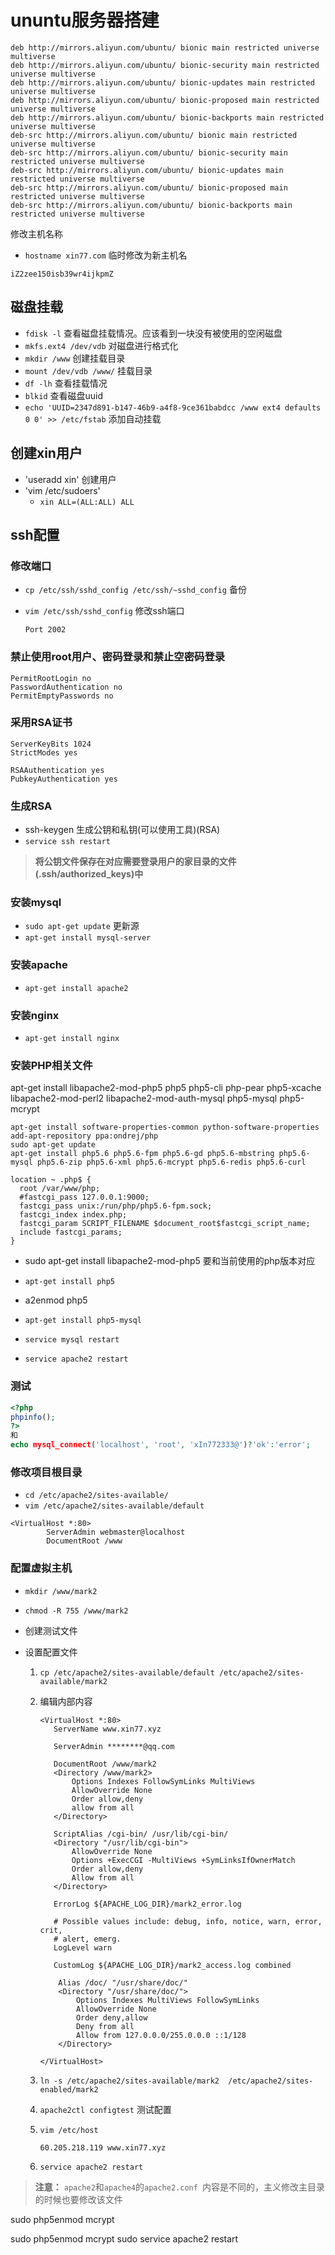 # ununtu服务器搭建

````
deb http://mirrors.aliyun.com/ubuntu/ bionic main restricted universe multiverse
deb http://mirrors.aliyun.com/ubuntu/ bionic-security main restricted universe multiverse
deb http://mirrors.aliyun.com/ubuntu/ bionic-updates main restricted universe multiverse
deb http://mirrors.aliyun.com/ubuntu/ bionic-proposed main restricted universe multiverse
deb http://mirrors.aliyun.com/ubuntu/ bionic-backports main restricted universe multiverse
deb-src http://mirrors.aliyun.com/ubuntu/ bionic main restricted universe multiverse
deb-src http://mirrors.aliyun.com/ubuntu/ bionic-security main restricted universe multiverse
deb-src http://mirrors.aliyun.com/ubuntu/ bionic-updates main restricted universe multiverse
deb-src http://mirrors.aliyun.com/ubuntu/ bionic-proposed main restricted universe multiverse
deb-src http://mirrors.aliyun.com/ubuntu/ bionic-backports main restricted universe multiverse
````

修改主机名称

* `hostname xin77.com` 临时修改为新主机名

```
iZ2zee150isb39wr4ijkpmZ
```

## 磁盘挂载

* `fdisk -l` 查看磁盘挂载情况。应该看到一块没有被使用的空闲磁盘
* `mkfs.ext4 /dev/vdb` 对磁盘进行格式化
* `mkdir /www` 创建挂载目录
* `mount /dev/vdb /www/` 挂载目录
* `df -lh` 查看挂载情况
* `blkid` 查看磁盘uuid
* `echo 'UUID=2347d891-b147-46b9-a4f8-9ce361babdcc /www ext4 defaults 0 0' >> /etc/fstab` 添加自动挂载

## 创建xin用户

* 'useradd xin' 创建用户
* 'vim /etc/sudoers' 
  * `xin ALL=(ALL:ALL) ALL `

## ssh配置

### 修改端口

* `cp /etc/ssh/sshd_config /etc/ssh/~sshd_config` 备份

* `vim /etc/ssh/sshd_config` 修改ssh端口

  ```shell
  Port 2002
  ```

### 禁止使用root用户、密码登录和禁止空密码登录

```shell
PermitRootLogin no
PasswordAuthentication no
PermitEmptyPasswords no
```

### 采用RSA证书

```
ServerKeyBits 1024
StrictModes yes

RSAAuthentication yes
PubkeyAuthentication yes
```

### 生成RSA

* ssh-keygen 生成公钥和私钥(可以使用工具)(RSA)
* `service ssh restart`


> **将公钥文件保存在对应需要登录用户的家目录的文件(.ssh/authorized_keys)中**

### 安装mysql

* `sudo apt-get update` 更新源
* `apt-get install mysql-server`

### 安装apache

* `apt-get install apache2 `


### 安装nginx

* `apt-get install nginx`

### 安装PHP相关文件

apt-get install libapache2-mod-php5 php5 php5-cli php-pear php5-xcache libapache2-mod-perl2 libapache2-mod-auth-mysql php5-mysql php5-mcrypt

````
apt-get install software-properties-common python-software-properties 
add-apt-repository ppa:ondrej/php
sudo apt-get update
apt-get install php5.6 php5.6-fpm php5.6-gd php5.6-mbstring php5.6-mysql php5.6-zip php5.6-xml php5.6-mcrypt php5.6-redis php5.6-curl
````

```
location ~ .php$ {
  root /var/www/php;
  #fastcgi_pass 127.0.0.1:9000;
  fastcgi_pass unix:/run/php/php5.6-fpm.sock;
  fastcgi_index index.php;
  fastcgi_param SCRIPT_FILENAME $document_root$fastcgi_script_name;
  include fastcgi_params;
}
```

* sudo apt-get install libapache2-mod-php5 要和当前使用的php版本对应
* `apt-get install php5`
* a2enmod php5
* `apt-get install php5-mysql`


* `service mysql restart`
* `service apache2 restart`

### 测试

````php
<?php
phpinfo();
?>
和
echo mysql_connect('localhost', 'root', 'xIn772333@')?'ok':'error';
````

### 修改项目根目录

* `cd /etc/apache2/sites-available/`
* `vim /etc/apache2/sites-available/default`

```
<VirtualHost *:80>
        ServerAdmin webmaster@localhost
        DocumentRoot /www
```

### 配置虚拟主机

* `mkdir /www/mark2` 

* `chmod -R 755 /www/mark2`

* 创建测试文件

* 设置配置文件

  1. `cp /etc/apache2/sites-available/default /etc/apache2/sites-available/mark2`

  2. 编辑内部内容

     ````
     <VirtualHost *:80>
     	ServerName www.xin77.xyz

     	ServerAdmin ********@qq.com

     	DocumentRoot /www/mark2
     	<Directory /www/mark2>
     		Options Indexes FollowSymLinks MultiViews
     		AllowOverride None
     		Order allow,deny
     		allow from all
     	</Directory>

     	ScriptAlias /cgi-bin/ /usr/lib/cgi-bin/
     	<Directory "/usr/lib/cgi-bin">
     		AllowOverride None
     		Options +ExecCGI -MultiViews +SymLinksIfOwnerMatch
     		Order allow,deny
     		Allow from all
     	</Directory>

     	ErrorLog ${APACHE_LOG_DIR}/mark2_error.log

     	# Possible values include: debug, info, notice, warn, error, crit,
     	# alert, emerg.
     	LogLevel warn

     	CustomLog ${APACHE_LOG_DIR}/mark2_access.log combined

         Alias /doc/ "/usr/share/doc/"
         <Directory "/usr/share/doc/">
             Options Indexes MultiViews FollowSymLinks
             AllowOverride None
             Order deny,allow
             Deny from all
             Allow from 127.0.0.0/255.0.0.0 ::1/128
         </Directory>

     </VirtualHost>
     ````

  3. `ln -s /etc/apache2/sites-available/mark2  /etc/apache2/sites-enabled/mark2`

  4. `apache2ctl configtest` 测试配置

  5. `vim /etc/host`

     ```
     60.205.218.119	www.xin77.xyz
     ```

  6. `service apache2 restart`

> **注意：** `apache2`和`apache4`的`apache2.conf `内容是不同的，主义修改主目录的时候也要修改该文件

[](http://www.mr-wu.cn/aliyun-ecs-ubuntu/)

sudo php5enmod mcrypt

sudo php5enmod mcrypt
sudo service apache2 restart


